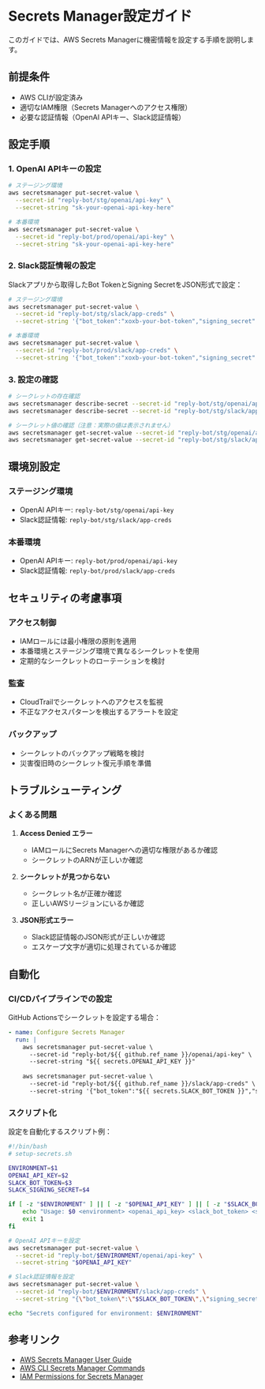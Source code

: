 # Secrets Manager設定ガイド

このガイドでは、AWS Secrets Managerに機密情報を設定する手順を説明します。

## 前提条件

- AWS CLIが設定済み
- 適切なIAM権限（Secrets Managerへのアクセス権限）
- 必要な認証情報（OpenAI APIキー、Slack認証情報）

## 設定手順

### 1. OpenAI APIキーの設定

```bash
# ステージング環境
aws secretsmanager put-secret-value \
  --secret-id "reply-bot/stg/openai/api-key" \
  --secret-string "sk-your-openai-api-key-here"

# 本番環境
aws secretsmanager put-secret-value \
  --secret-id "reply-bot/prod/openai/api-key" \
  --secret-string "sk-your-openai-api-key-here"
```

### 2. Slack認証情報の設定

Slackアプリから取得したBot TokenとSigning SecretをJSON形式で設定：

```bash
# ステージング環境
aws secretsmanager put-secret-value \
  --secret-id "reply-bot/stg/slack/app-creds" \
  --secret-string '{"bot_token":"xoxb-your-bot-token","signing_secret":"your-signing-secret"}'

# 本番環境
aws secretsmanager put-secret-value \
  --secret-id "reply-bot/prod/slack/app-creds" \
  --secret-string '{"bot_token":"xoxb-your-bot-token","signing_secret":"your-signing-secret"}'
```

### 3. 設定の確認

```bash
# シークレットの存在確認
aws secretsmanager describe-secret --secret-id "reply-bot/stg/openai/api-key"
aws secretsmanager describe-secret --secret-id "reply-bot/stg/slack/app-creds"

# シークレット値の確認（注意：実際の値は表示されません）
aws secretsmanager get-secret-value --secret-id "reply-bot/stg/openai/api-key"
aws secretsmanager get-secret-value --secret-id "reply-bot/stg/slack/app-creds"
```

## 環境別設定

### ステージング環境
- OpenAI APIキー: `reply-bot/stg/openai/api-key`
- Slack認証情報: `reply-bot/stg/slack/app-creds`

### 本番環境
- OpenAI APIキー: `reply-bot/prod/openai/api-key`
- Slack認証情報: `reply-bot/prod/slack/app-creds`

## セキュリティの考慮事項

### アクセス制御
- IAMロールには最小権限の原則を適用
- 本番環境とステージング環境で異なるシークレットを使用
- 定期的なシークレットのローテーションを検討

### 監査
- CloudTrailでシークレットへのアクセスを監視
- 不正なアクセスパターンを検出するアラートを設定

### バックアップ
- シークレットのバックアップ戦略を検討
- 災害復旧時のシークレット復元手順を準備

## トラブルシューティング

### よくある問題

1. **Access Denied エラー**
   - IAMロールにSecrets Managerへの適切な権限があるか確認
   - シークレットのARNが正しいか確認

2. **シークレットが見つからない**
   - シークレット名が正確か確認
   - 正しいAWSリージョンにいるか確認

3. **JSON形式エラー**
   - Slack認証情報のJSON形式が正しいか確認
   - エスケープ文字が適切に処理されているか確認

## 自動化

### CI/CDパイプラインでの設定

GitHub Actionsでシークレットを設定する場合：

```yaml
- name: Configure Secrets Manager
  run: |
    aws secretsmanager put-secret-value \
      --secret-id "reply-bot/${{ github.ref_name }}/openai/api-key" \
      --secret-string "${{ secrets.OPENAI_API_KEY }}"
    
    aws secretsmanager put-secret-value \
      --secret-id "reply-bot/${{ github.ref_name }}/slack/app-creds" \
      --secret-string '{"bot_token":"${{ secrets.SLACK_BOT_TOKEN }}","signing_secret":"${{ secrets.SLACK_SIGNING_SECRET }}"}'
```

### スクリプト化

設定を自動化するスクリプト例：

```bash
#!/bin/bash
# setup-secrets.sh

ENVIRONMENT=$1
OPENAI_API_KEY=$2
SLACK_BOT_TOKEN=$3
SLACK_SIGNING_SECRET=$4

if [ -z "$ENVIRONMENT" ] || [ -z "$OPENAI_API_KEY" ] || [ -z "$SLACK_BOT_TOKEN" ] || [ -z "$SLACK_SIGNING_SECRET" ]; then
    echo "Usage: $0 <environment> <openai_api_key> <slack_bot_token> <slack_signing_secret>"
    exit 1
fi

# OpenAI APIキーを設定
aws secretsmanager put-secret-value \
  --secret-id "reply-bot/$ENVIRONMENT/openai/api-key" \
  --secret-string "$OPENAI_API_KEY"

# Slack認証情報を設定
aws secretsmanager put-secret-value \
  --secret-id "reply-bot/$ENVIRONMENT/slack/app-creds" \
  --secret-string "{\"bot_token\":\"$SLACK_BOT_TOKEN\",\"signing_secret\":\"$SLACK_SIGNING_SECRET\"}"

echo "Secrets configured for environment: $ENVIRONMENT"
```

## 参考リンク

- [AWS Secrets Manager User Guide](https://docs.aws.amazon.com/secretsmanager/)
- [AWS CLI Secrets Manager Commands](https://docs.aws.amazon.com/cli/latest/reference/secretsmanager/)
- [IAM Permissions for Secrets Manager](https://docs.aws.amazon.com/secretsmanager/latest/userguide/auth-and-access.html)
